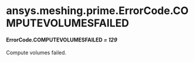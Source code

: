 <a id="ansys-meshing-prime-errorcode-computevolumesfailed"></a>

# ansys.meshing.prime.ErrorCode.COMPUTEVOLUMESFAILED

<a id="ansys.meshing.prime.ErrorCode.COMPUTEVOLUMESFAILED"></a>

#### ErrorCode.COMPUTEVOLUMESFAILED *= 129*

Compute volumes failed.

<!-- !! processed by numpydoc !! -->
